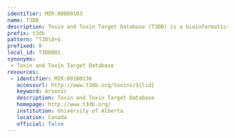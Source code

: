 ```yaml
---
identifier: MIR:00000103
name: T3DB
description: Toxin and Toxin Target Database (T3DB) is a bioinformatics resource that combines detailed toxin data with comprehensive toxin target information.
prefix: t3db
pattern: ^T3D\d+$
prefixed: 0
local_id: T3D0001
synonyms:
 - Toxin and Toxin Target Database
resources:
 - identifier: MIR:00100136
   accessurl: http://www.t3db.org/toxins/${lid}
   keyword: Arsenic
   description: Toxin and Toxin Target Database
   homepage: http://www.t3db.org/
   institution: University of Alberta
   location: Canada
   official: false
---
```

